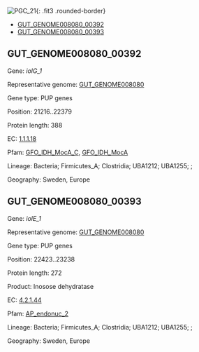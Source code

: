 ![PGC_21](../static/images/Clusters_figure/PGC_21.jpg){: .fit3 .rounded-border}

<ul id="myTab" class="nav nav-tabs">
  <li class="active">
        <a href="#tab1" data-toggle="tab">GUT_GENOME008080_00392</a>
  </li>
<li><a href="#tab2" data-toggle="tab">GUT_GENOME008080_00393</a></li>
</ul>

<div id="myTabContent" class="tab-content">
  <div class="tab-pane fade in active" id="tab1">

<h2 id="GUT_GENOME008080_00392">GUT_GENOME008080_00392</h2>
<p>Gene: <em>iolG_1</em>
<p>Representative genome: <a href="https://www.ebi.ac.uk/metagenomics/genomes/MGYG-HGUT-00373">GUT_GENOME008080</a></p>
<p>Gene type: PUP genes</p>
<p>Position: 21216..22379</p>
<p>Protein length: 388</p>
<p>EC: <a href="https://www.brenda-enzymes.org/enzyme.php?ecno=1.1.1.18">1.1.1.18</a></p>
<p>Pfam: <a href="http://pfam.xfam.org/family/GFO_IDH_MocA_C">GFO_IDH_MocA_C</a>, <a href="http://pfam.xfam.org/family/GFO_IDH_MocA">GFO_IDH_MocA</a></p>
<p>Lineage: Bacteria; Firmicutes_A; Clostridia; UBA1212; UBA1255; ; </p>
<p>Geography: Sweden, Europe</p>
  </div>

  <div class="tab-pane fade" id="tab2">

<h2 id="GUT_GENOME008080_00393">GUT_GENOME008080_00393</h2>
<p>Gene: <em>iolE_1</em></p>
<p>Representative genome: <a href="https://www.ebi.ac.uk/metagenomics/genomes/MGYG-HGUT-00373">GUT_GENOME008080</a></p>
<p>Gene type: PUP genes</p>
<p>Position: 22423..23238</p>
<p>Protein length: 272</p>
<p>Product: Inosose dehydratase</p>
<p>EC: <a href="https://www.brenda-enzymes.org/enzyme.php?ecno=4.2.1.44">4.2.1.44</a></p>
<p>Pfam: <a href="http://pfam.xfam.org/family/AP_endonuc_2">AP_endonuc_2</a></p>

<p>Lineage: Bacteria; Firmicutes_A; Clostridia; UBA1212; UBA1255; ; </p>
<p>Geography: Sweden, Europe</p>

  </div>
</div>
